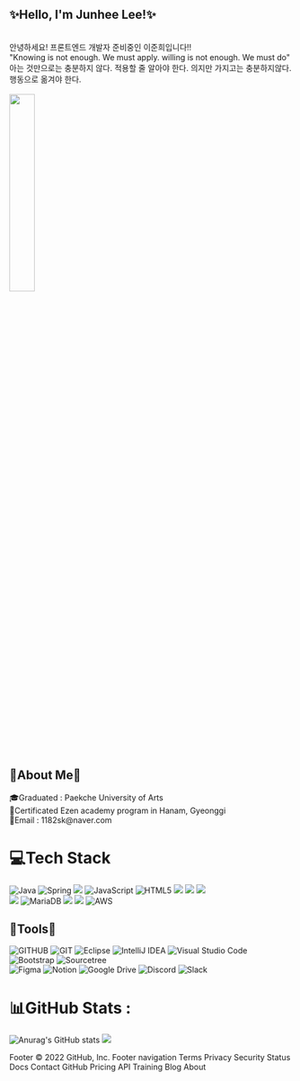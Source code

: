 
<h2>✨Hello, I'm Junhee Lee!✨</h2>

<br>
안녕하세요! 프론트엔드 개발자 준비중인 이준희입니다!!<br>
"Knowing is not enough. We must apply. willing is not enough. We must do" <br>
 아는 것만으로는 충분하지 않다. 적용할 줄 알아야 한다. 의지만 가지고는 충분하지않다. 행동으로 옮겨야 한다.  <br><br>
<img src="https://c.tenor.com/Bklo77mJokoAAAAC/tenor.gif" width="30%">
<h2>🎈About Me🎈</h2>
🎓Graduated : Paekche University of Arts<br>
📜Certificated Ezen academy program in Hanam, Gyeonggi<br>
💌Email : 1182sk@naver.com<br>
<!-- 🏆Portfolio <a href="https://maple-lupin-5b2.notion.site/JongWook-3c11d40c6bfb4436a70f20b8c816e1b0"><img src="https://img.shields.io/badge/Notion-%23000000.svg?style=flat-the-badge&logo=notion&logoColor=white"/></a> -->

# 💻Tech Stack

![Java](https://img.shields.io/badge/java-%23ED8B00.svg?style=flat&logo=java&logoColor=white) 
![Spring](https://img.shields.io/badge/spring-%236DB33F.svg?style=flat&logo=spring&logoColor=white) 
<img src="https://img.shields.io/badge/Spring Boot-%236DB33F?style=flat&logo=Spring Boot&logoColor=white&">
![JavaScript](https://img.shields.io/badge/javascript-%23323330.svg?style=flat&logo=javascript&logoColor=%23F7DF1E) 
![HTML5](https://img.shields.io/badge/html5-%23E34F26.svg?style=flat&logo=html5&logoColor=white) 
<img src="https://img.shields.io/badge/CSS3-1572B6?style=flat-square&logo=CSS3&logoColor=white"/></a>
<img src="https://img.shields.io/badge/JavaScript-F7DF1E?style=flat&logo=JavaScript&logoColor=white"/></a>
<img src="https://img.shields.io/badge/jquery-0769AD?style=flat&logo=jquery&logoColor=white"><br>
<img src="https://img.shields.io/badge/MySQL-4479A1?style=flat&logo=MySQL&logoColor=white"/></a>
![MariaDB](https://img.shields.io/badge/MariaDB-003545?style=flat&logo=mariadb&logoColor=white) 
<img src="https://img.shields.io/badge/oracle-F80000?style=flat&logo=oracle&logoColor=white">
<img src="https://img.shields.io/badge/apache tomcat-F8DC75?style=flat&logo=apachetomcat&logoColor=white">
![AWS](https://img.shields.io/badge/AWS-%23FF9900.svg?style=flat-the-badge&logo=amazon-aws&logoColor=white)
  
  
<h2>🎈Tools🎈</h2>

![GITHUB](https://img.shields.io/badge/github-181717.svg?style=flat&logo=github&logoColor=white)
![GIT](https://img.shields.io/badge/git-F05032.svg?style=flat&logo=git&logoColor=white)
![Eclipse](https://img.shields.io/badge/Eclipse-FE7A16.svg?style=flat&logo=Eclipse&logoColor=white)
![IntelliJ IDEA](https://img.shields.io/badge/IntelliJIDEA-000000.svg?style=flat&logo=intellij-idea&logoColor=white)
![Visual Studio Code](https://img.shields.io/badge/Visual%20Studio%20Code-0078d7.svg?style=flat&logo=visual-studio-code&logoColor=white)
![Bootstrap](https://img.shields.io/badge/bootstrap-%23563D7C.svg?style=flat&logo=bootstrap&logoColor=white)
![Sourcetree](https://img.shields.io/badge/Sourcetree-0052CC.svg?style=flat&logo=Sourcetree&logoColor=white)<br>
![Figma](https://img.shields.io/badge/figma-%23F24E1E.svg?style=flat-the-badge&logo=figma&logoColor=white)
![Notion](https://img.shields.io/badge/Notion-%23000000.svg?style=flat-the-badge&logo=notion&logoColor=white)
![Google Drive](https://img.shields.io/badge/Google%20Drive-4285F4?style=flat-the-badge&logo=googledrive&logoColor=white)
![Discord](https://img.shields.io/badge/discord-%237289DA.svg?style=flat-the-badge&logo=discord&logoColor=white)
![Slack](https://img.shields.io/badge/Slack-4A154B?style=flat-the-badge&logo=slack&logoColor=white)

# 📊GitHub Stats :
![Anurag's GitHub stats](https://github-readme-stats.vercel.app/api?username=eejunhee&show_icons=true&theme=algolia )
<img src="https://github-readme-stats.vercel.app/api/top-langs/?username=eejunhee&layout=compact&theme=algolia"><br>
</div>

Footer
© 2022 GitHub, Inc.
Footer navigation
Terms
Privacy
Security
Status
Docs
Contact GitHub
Pricing
API
Training
Blog
About


